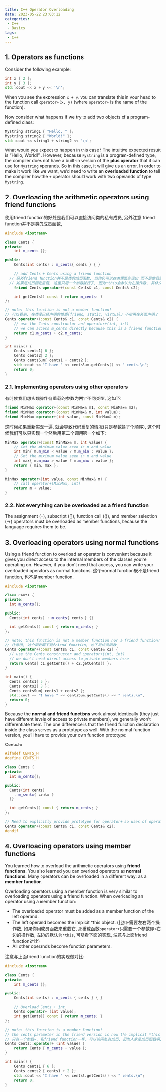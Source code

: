 ```yaml
---
title: C++ Operator Overloading
date: 2023-05-22 23:03:12
categories:
 - C++
 - Basics
tags:
 - C++
---
```


## 1. Operators as functions

Consider the following example:

```cpp
int x { 2 };
int y { 3 };
std::cout << x + y << '\n';
```

When you see the expression `x + y`, you can translate this in your head to the function call `operator+(x, y)` (where `operator+` is the name of the function).

Now consider what happens if we try to add two objects of a program-defined class:

```cpp
Mystring string1 { "Hello, " };
Mystring string2 { "World!" };
std::cout << string1 + string2 << '\n';
```

What would you expect to happen in this case? The intuitive expected result is “Hello, World!” . However, because `Mystring` is a program-defined type, the compiler does not have a built-in version of the **plus operator** that it can use for `Mystring` operands. So in this case, it will give us an error. In order to make it work like we want, we’d need to write an **overloaded function** to tell the compiler how the `+` operator should work with two operands of type `Mystring`. 

## 2. Overloading the arithmetic operators using friend functions

使用friend function的好处是我们可以直接访问类的私有成员, 另外注意 friend function并不是类的成员函数, 

```cpp
#include <iostream>

class Cents {
private:
	int m_cents {};

public:
	Cents(int cents) : m_cents{ cents } { }

	// add Cents + Cents using a friend function
  // 另外friend function并不是类的成员函数, 但你仍可以在类里面实现它 而不是像我们这样在外面实现
  // 如果是成员函数重载, 这里只用一个参数就行了, 因为*this会默认为左操作数, 具体文章下面部分会讲
	friend Cents operator+(const Cents& c1, const Cents& c2);

	int getCents() const { return m_cents; }
};

// note: this function is not a member function!
// 可以看到, 在类里已经声明的性质(friend, static, virtual) 不用再在外面声明了
Cents operator+(const Cents& c1, const Cents& c2) {
	// use the Cents constructor and operator+(int, int)
	// we can access m_cents directly because this is a friend function
	return c1.m_cents + c2.m_cents;
}

int main() {
	Cents cents1{ 6 };
	Cents cents2{ 2 };
	Cents centsSum{ cents1 + cents2 };
	std::cout << "I have " << centsSum.getCents() << " cents.\n";
	return 0;
}
```

### 2.1. Implementing operators using other operators

有时候我们想实现操作符重载的参数为两个不同类型, 这如下:

```cpp
friend MinMax operator+(const MinMax& m1, const MinMax& m2);
friend MinMax operator+(const MinMax& m, int value);
friend MinMax operator+(int value, const MinMax& m);
```

这时候如果重新实现一遍, 就会导致代码重复的情况(只是参数换了个顺序), 这个时候我们可以只实现一个然后用第二个调用第一个如下:

```cpp
MinMax operator+(const MinMax& m, int value) {
	// Get the minimum value seen in m and value
	int min{ m.m_min < value ? m.m_min : value };
	// Get the maximum value seen in m and value
	int max{ m.m_max > value ? m.m_max : value };
	return { min, max };
}

MinMax operator+(int value, const MinMax& m) {
	// call operator+(MinMax, int)
	return m + value;
}
```

### 2.2. Not everything can be overloaded as a friend function

The assignment (=), subscript ([]), function call (()), and member selection (->) operators must be overloaded as member functions, because the language requires them to be.

## 3. Overloading operators using normal functions

Using a friend function to overload an operator is convenient because it gives you direct access to the internal members of the classes you’re operating on. However, if you don’t need that access, you can write your overloaded operators as normal functions. 这个normal function既不是friend function, 也不是member function. 

```cpp
#include <iostream>

class Cents {
private:
  int m_cents{};

public:
  Cents(int cents) : m_cents{ cents } {}

  int getCents() const { return m_cents; }
};

// note: this function is not a member function nor a friend function!
// 注意哦, 这个函数既不是friend function, 也不是成员函数
Cents operator+(const Cents& c1, const Cents& c2) {
  // use the Cents constructor and operator+(int, int)
  // we don't need direct access to private members here
  return Cents{ c1.getCents() + c2.getCents() };
}

int main() {
  Cents cents1{ 6 };
  Cents cents2{ 8 };
  Cents centsSum{ cents1 + cents2 };
  std::cout << "I have " << centsSum.getCents() << " cents.\n";
  return 0;
}
```

Because the **normal and friend functions** work almost identically (they just have different levels of access to private members), we generally won’t differentiate them. The one difference is that the friend function declaration inside the class serves as a prototype as well. With the normal function version, you’ll have to provide your own function prototype:

Cents.h:

```cpp
#ifndef CENTS_H
#define CENTS_H

class Cents {
private:
  int m_cents{};

public:
  Cents(int cents)
    : m_cents{ cents }
  {}

  int getCents() const { return m_cents; }
};

// Need to explicitly provide prototype for operator+ so uses of operator+ in other files know this overload exists
Cents operator+(const Cents& c1, const Cents& c2);
#endif
```

## 4. Overloading operators using member functions

You learned how to overload the arithmetic operators using **friend functions**. You also learned you can overload operators as **normal functions**. Many operators can be overloaded in a different way: as a **member function**.

Overloading operators using a member function is very similar to overloading operators using a friend function. When overloading an operator using a member function:

- The overloaded operator must be added as a member function of the left operand.
- The left operand becomes the implicit *this object. (比如`+`需要左右两个操作数, 如果你用成员函数来重载它, 那重载函数`operator+`只需要一个参数即`+`右边的操作数, 左边的默认为`*this`, 可以看下面的实现, 注意与上面friend function对比)
- All other operands become function parameters.

注意与上面friend function的实现做对比:

```cpp
#include <iostream>

class Cents {
private:
    int m_cents {};

public:
    Cents(int cents) : m_cents { cents } { }
  
    // Overload Cents + int
    Cents operator+ (int value);
    int getCents() const { return m_cents; }
};

// note: this function is a member function!
// the cents parameter in the friend version is now the implicit *this parameter
// 只有一个参数~, 和friend function一样, 可以访问私有成员, 因为人家是成员函数啊, 肯定可以访问
Cents Cents::operator+ (int value) {
    return Cents { m_cents + value };
}

int main() {
	Cents cents1 { 6 };
	Cents cents2 { cents1 + 2 };
	std::cout << "I have " << cents2.getCents() << " cents.\n";
	return 0;
}
```
